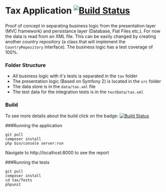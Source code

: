 Tax Application [![Build Status](https://travis-ci.org/ovidiumght/taxApp.svg?branch=master)](https://travis-ci.org/ovidiumght/taxApp)
===

###
Proof of concept in separating business logic from the presentation layer (MVC framework) and persistance layer (Database, Flat Files etc.).
For now the data is read from an XML file. This can be easily changed by creating another country repository (a class that will implement the `CountryRepository` interface). The business logic has a test coverage of 100%.

### Folder Structure
 - All business logic with it's tests is separated in the `tax` folder
 - The presentation logic (Based on Symfony 2) is located in the `src` folder
 - The data store is in the `data/tax.xml` file
 - The test data for the integration tests is in the `testData/tax.xml`

### Build

To see more details about the build click on the badge: [![Build Status](https://travis-ci.org/ovidiumght/taxApp.svg?branch=master)](https://travis-ci.org/ovidiumght/taxApp)

###Running the application

```
git pull
composer install
php bin/console server:run
```
Navigate to http://localhost:8000 to see the report

###Running the tests
```
git pull
composer install
cd tax/Tests
phpunit
```
